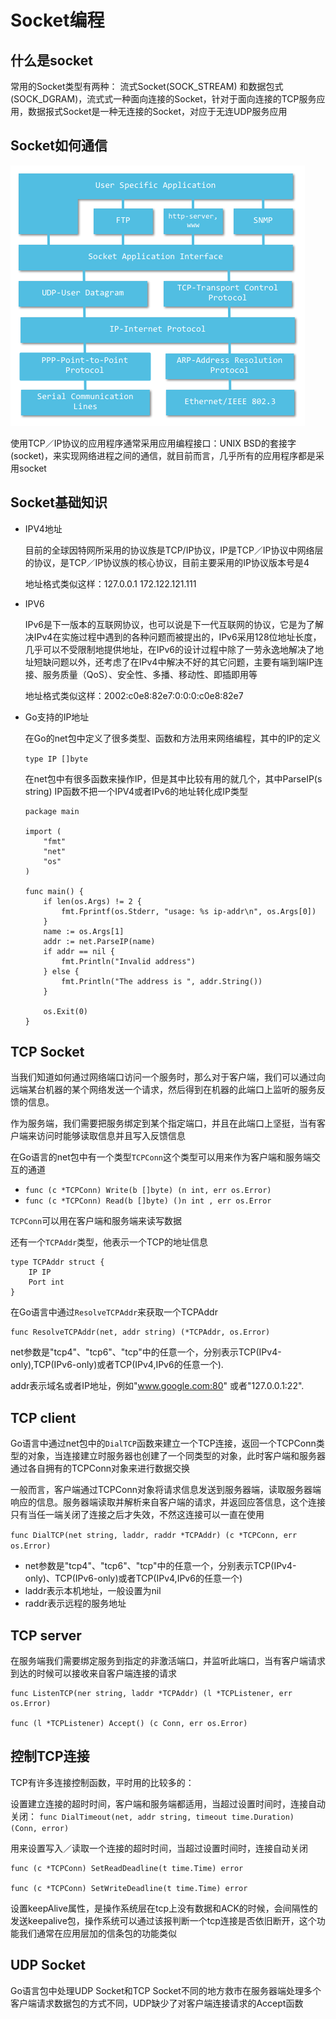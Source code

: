 # Socket编程

## 什么是socket

常用的Socket类型有两种： 流式Socket(SOCK_STREAM) 和数据包式(SOCK_DGRAM)，流式式一种面向连接的Socket，针对于面向连接的TCP服务应用，数据报式Socket是一种无连接的Socket，对应于无连UDP服务应用


## Socket如何通信

![七层网络协议图](./1.png)

使用TCP／IP协议的应用程序通常采用应用编程接口：UNIX BSD的套接字(socket)，来实现网络进程之间的通信，就目前而言，几乎所有的应用程序都是采用socket

## Socket基础知识

* IPV4地址

    目前的全球因特网所采用的协议族是TCP/IP协议，IP是TCP／IP协议中网络层的协议，是TCP／IP协议族的核心协议，目前主要采用的IP协议版本号是4

    地址格式类似这样：127.0.0.1 172.122.121.111


* IPV6

    IPv6是下一版本的互联网协议，也可以说是下一代互联网的协议，它是为了解决IPv4在实施过程中遇到的各种问题而被提出的，IPv6采用128位地址长度，几乎可以不受限制地提供地址，在IPv6的设计过程中除了一劳永逸地解决了地址短缺问题以外，还考虑了在IPv4中解决不好的其它问题，主要有端到端IP连接、服务质量（QoS）、安全性、多播、移动性、即插即用等

    地址格式类似这样：2002:c0e8:82e7:0:0:0:c0e8:82e7

* Go支持的IP地址

    在Go的net包中定义了很多类型、函数和方法用来网络编程，其中的IP的定义

    `type IP []byte`

    在net包中有很多函数来操作IP，但是其中比较有用的就几个，其中ParseIP(s string) IP函数不把一个IPV4或者IPv6的地址转化成IP类型

    ```
    package main

    import (
        "fmt"
        "net"
        "os"
    )

    func main() {
        if len(os.Args) != 2 {
            fmt.Fprintf(os.Stderr, "usage: %s ip-addr\n", os.Args[0])
        }
        name := os.Args[1]
        addr := net.ParseIP(name)
        if addr == nil {
            fmt.Println("Invalid address")
        } else {
            fmt.Println("The address is ", addr.String())
        }

        os.Exit(0)
    }
    ```
## TCP Socket

当我们知道如何通过网络端口访问一个服务时，那么对于客户端，我们可以通过向远端某台机器的某个网络发送一个请求，然后得到在机器的此端口上监听的服务反馈的信息。

作为服务端，我们需要把服务绑定到某个指定端口，并且在此端口上坚挺，当有客户端来访问时能够读取信息并且写入反馈信息

在Go语言的net包中有一个类型`TCPConn`这个类型可以用来作为客户端和服务端交互的通道

* `func (c *TCPConn) Write(b []byte) (n int, err os.Error)`
* `func (c *TCPConn) Read(b []byte) ()n int , err os.Error`

`TCPConn`可以用在客户端和服务端来读写数据

还有一个`TCPAddr`类型，他表示一个TCP的地址信息

```
type TCPAddr struct {
    IP IP
    Port int
}
```

在Go语言中通过`ResolveTCPAddr`来获取一个TCPAddr

```
func ResolveTCPAddr(net, addr string) (*TCPAddr, os.Error)
```
net参数是"tcp4"、"tcp6"、"tcp"中的任意一个，分别表示TCP(IPv4-only),TCP(IPv6-only)或者TCP(IPv4,IPv6的任意一个).

addr表示域名或者IP地址，例如"www.google.com:80" 或者"127.0.0.1:22".

## TCP client

Go语言中通过net包中的`DialTCP`函数来建立一个TCP连接，返回一个TCPConn类型的对象，当连接建立时服务器也创建了一个同类型的对象，此时客户端和服务器通过各自拥有的TCPConn对象来进行数据交换

一般而言，客户端通过TCPConn对象将请求信息发送到服务器端，读取服务器端响应的信息。服务器端读取并解析来自客户端的请求，并返回应答信息，这个连接只有当任一端关闭了连接之后才失效，不然这连接可以一直在使用

`func DialTCP(net string, laddr, raddr *TCPAddr) (c *TCPConn, err os.Error)`

* net参数是"tcp4"、"tcp6"、"tcp"中的任意一个，分别表示TCP(IPv4-only)、TCP(IPv6-only)或者TCP(IPv4,IPv6的任意一个)
* laddr表示本机地址，一般设置为nil
* raddr表示远程的服务地址

## TCP server

在服务端我们需要绑定服务到指定的非激活端口，并监听此端口，当有客户端请求到达的时候可以接收来自客户端连接的请求

```
func ListenTCP(ner string, laddr *TCPAddr) (l *TCPListener, err os.Error)

func (l *TCPListener) Accept() (c Conn, err os.Error)
```

## 控制TCP连接

TCP有许多连接控制函数，平时用的比较多的：

设置建立连接的超时时间，客户端和服务端都适用，当超过设置时间时，连接自动关闭：
`func DialTimeout(net, addr string, timeout time.Duration) (Conn, error)`


用来设置写入／读取一个连接的超时时间，当超过设置时间时，连接自动关闭

```
func (c *TCPConn) SetReadDeadline(t time.Time) error

func (c *TCPConn) SetWriteDeadline(t time.Time) error
```

设置keepAlive属性，是操作系统层在tcp上没有数据和ACK的时候，会间隔性的发送keepalive包，操作系统可以通过该报判断一个tcp连接是否依旧断开，这个功能我们通常在应用层加的信条包的功能类似

## UDP Socket

Go语言包中处理UDP Socket和TCP Socket不同的地方救市在服务器端处理多个客户端请求数据包的方式不同，UDP缺少了对客户端连接请求的Accept函数